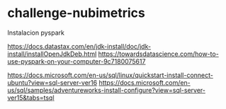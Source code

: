 # challenge-nubimetrics

Instalacion pyspark

https://docs.datastax.com/en/jdk-install/doc/jdk-install/installOpenJdkDeb.html
https://towardsdatascience.com/how-to-use-pyspark-on-your-computer-9c7180075617


https://docs.microsoft.com/en-us/sql/linux/quickstart-install-connect-ubuntu?view=sql-server-ver16
https://docs.microsoft.com/en-us/sql/samples/adventureworks-install-configure?view=sql-server-ver15&tabs=tsql
